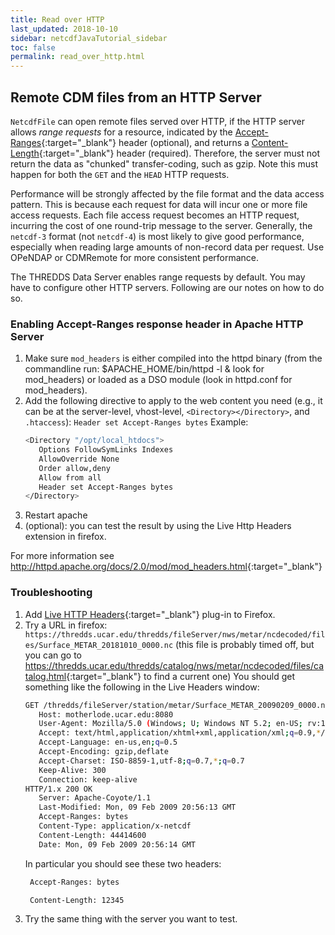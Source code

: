```yaml
---
title: Read over HTTP
last_updated: 2018-10-10
sidebar: netcdfJavaTutorial_sidebar
toc: false
permalink: read_over_http.html
---
```


## Remote CDM files from an HTTP Server

`NetcdfFile` can open remote files served over HTTP, if the HTTP server allows _range requests_ for a resource, indicated by the [Accept-Ranges](http://www.w3.org/Protocols/rfc2616/rfc2616-sec14.html#sec14.5){:target="_blank"} header (optional), and returns a [Content-Length](http://www.w3.org/Protocols/rfc2616/rfc2616-sec14.html#sec14.13){:target="_blank"} header (required).
Therefore, the server must not return the data as \"chunked\" transfer-coding, such as gzip.
Note this must happen for both the `GET` and the `HEAD` HTTP requests.

Performance will be strongly affected by the file format and the data access pattern.
This is because each request for data will incur one or more file access requests.
Each file access request becomes an HTTP request, incurring the cost of one round-trip message to the server.
Generally, the `netcdf-3` format (not `netcdf-4`) is most likely to give good performance, especially when reading large amounts of non-record data per request.
Use OPeNDAP or CDMRemote for more consistent performance.

The THREDDS Data Server enables range requests by default.
You may have to configure other HTTP servers.
Following are our notes on how to do so.

### Enabling Accept-Ranges response header in Apache HTTP Server

1. Make sure `mod_headers` is either compiled into the httpd binary (from the commandline run: $APACHE_HOME/bin/httpd -l & look for mod_headers) or loaded as a DSO module (look in httpd.conf for mod_headers).
2. Add the following directive to apply to the web content you need (e.g., it can be at the server-level, vhost-level, `<Directory></Directory>`, and `.htaccess`): `Header set Accept-Ranges bytes`
   Example:
   ~~~bash
   <Directory "/opt/local_htdocs">
      Options FollowSymLinks Indexes
      AllowOverride None
      Order allow,deny
      Allow from all
      Header set Accept-Ranges bytes
   </Directory>
   ~~~
3. Restart apache
4. (optional): you can test the result by using the Live Http Headers extension in firefox.

For more information see <http://httpd.apache.org/docs/2.0/mod/mod_headers.html>{:target="_blank"}

### Troubleshooting
1. Add [Live HTTP Headers](http://livehttpheaders.mozdev.org/){:target="_blank"} plug-in to Firefox.
2. Try a URL in firefox:
   `https://thredds.ucar.edu/thredds/fileServer/nws/metar/ncdecoded/files/Surface_METAR_20181010_0000.nc`
   (this file is probably timed off, but you can go to <https://thredds.ucar.edu/thredds/catalog/nws/metar/ncdecoded/files/catalog.html>{:target="_blank"} to find a current one)
   You should get something like the following in the Live Headers window:
   ~~~bash
   GET /thredds/fileServer/station/metar/Surface_METAR_20090209_0000.nc HTTP/1.1
      Host: motherlode.ucar.edu:8080
      User-Agent: Mozilla/5.0 (Windows; U; Windows NT 5.2; en-US; rv:1.9.0.6) Gecko/2009011913 Firefox/3.0.6 (.NET CLR 3.5.30729)
      Accept: text/html,application/xhtml+xml,application/xml;q=0.9,*/*;q=0.8
      Accept-Language: en-us,en;q=0.5
      Accept-Encoding: gzip,deflate
      Accept-Charset: ISO-8859-1,utf-8;q=0.7,*;q=0.7
      Keep-Alive: 300
      Connection: keep-alive
   HTTP/1.x 200 OK
      Server: Apache-Coyote/1.1
      Last-Modified: Mon, 09 Feb 2009 20:56:13 GMT
      Accept-Ranges: bytes
      Content-Type: application/x-netcdf
      Content-Length: 44414600
      Date: Mon, 09 Feb 2009 20:56:14 GMT
   ~~~
   In particular you should see these two headers:
   ~~~bash
    Accept-Ranges: bytes

    Content-Length: 12345
   ~~~
3. Try the same thing with the server you want to test.